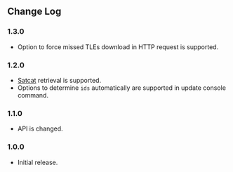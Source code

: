 ## Change Log

### 1.3.0

- Option to force missed TLEs download in HTTP request is supported.

### 1.2.0

- [Satcat](https://www.space-track.org/basicspacedata/modeldef/class/satcat/format/html) retrieval is supported.
- Options to determine `ids` automatically are supported in update console command.  

### 1.1.0

- API is changed.

### 1.0.0

- Initial release.
